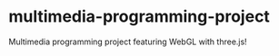 multimedia-programming-project
==============================

Multimedia programming project featuring WebGL with three.js!
